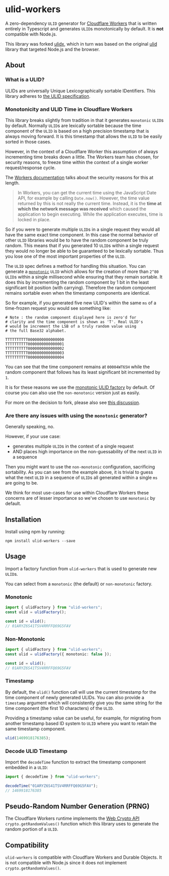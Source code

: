 # ulid-workers

A zero-dependency `ULID` generator for [Cloudflare Workers](https://developers.cloudflare.com/workers/) that is written entirely in Typescript and generates `ULID`s monotonically by default. It is **not** compatible with Node.js.

This library was forked [ulidx](https://github.com/perry-mitchell/ulidx), which in turn was based on the original [ulid](https://github.com/ulid/javascript) library that targeted Node.js and the browser.

## About

### What is a ULID?

ULIDs are universally Unique Lexicographically sortable IDentifiers. This library adheres to [the ULID specification](https://github.com/ulid/spec).

### Monotonicity and ULID Time in Cloudflare Workers

This library breaks slightly from tradition in that it generates `monotonic` `ULID`s by default. Normally `ULID`s are lexically sortable because the time component of the `ULID` is based on a high precision timestamp that is always moving forward. It is this timestamp that allows the `ULID` to be easily sorted in those cases.

However, in the context of a Cloudflare Worker this assumption of always incrementing time breaks down a little. The Workers team has chosen, for security reasons, to freeze time within the context of a single worker request/response cycle.

The [Workers documentation](https://developers.cloudflare.com/workers/learning/security-model#step-1-disallow-timers-and-multi-threading) talks about the security reasons for this at length.

> In Workers, you can get the current time using the JavaScript Date API, for example by calling `Date.now()`. However, the time value returned by this is not really the current time. Instead, it is the **time at which the network message was received** which caused the application to begin executing. While the application executes, time is locked in place.

So if you were to generate multiple `ULID`s in a single request they would all have the same exact time component. In this case the normal behavior of other `ULID` libraries would be to have the random component be truly random. This means that if you generated 10 `ULID`s within a single request they would no longer be able to be guaranteed to be lexically sortable. Thus you lose one of the most important properties of the `ULID`.

The `ULID` spec defines a method for handling this situation. You can generate a [`monotonic`](https://github.com/ulid/spec#monotonicity) `ULID` which allows for the creation of more than `2^80` `ULID`s within a single millisecond while ensuring that they remain sortable. It does this by incrementing the random component by 1 bit in the least significant bit position (with carrying). Therefore the random component remains sortable even when the timestamp components are identical.

So for example, if you generated five new ULID's within the same `ms` of a time-frozen request you would see something like:

```text
# Note : the random component displayed here is zero'd for
# clarity and the time component is shown as 'T'. Real ULID's
# would be increment the LSB of a truly random value using
# the full Base32 alphabet.

TTTTTTTTTT0000000000000000
TTTTTTTTTT0000000000000001
TTTTTTTTTT0000000000000002
TTTTTTTTTT0000000000000003
TTTTTTTTTT0000000000000004
```

You can see that the time component remains at `00004WT65H` while the random component that follows has its least significant bit incremented by `1`.

It is for these reasons we use the [monotonic ULID factory](#monotonic-ulid-factory) by default. Of course you can also use the `non-monotonic` version just as easily.

For more on the decision to fork, please also see [this discussion](https://github.com/perry-mitchell/ulidx/pull/6#issuecomment-1003190116).

### Are there any issues with using the `monotonic` generator?

Generally speaking, no.

However, if your use case:

* generates multiple `ULID`s in the context of a single request
* AND places high importance on the non-guessability of the next `ULID` in a sequence

Then you might want to use the `non-monotonic` configuration, sacrificing sortability. As you can see from the example above, it is trivial to guess what the next `ULID` in a sequence of `ULID`s all generated within a single `ms` are going to be.

We think for most use-cases for use within Cloudflare Workers these concerns are of lesser importance so we've chosen to use `monotonic` by default.

## Installation

Install using npm by running:

```shell
npm install ulid-workers --save
```

## Usage

Import a factory function from `ulid-workers` that is used to generate new `ULID`s.

You can select from a `monotonic` (the default) or `non-monotonic` factory.

### Monotonic

```typescript
import { ulidFactory } from "ulid-workers";
const ulid = ulidFactory();

const id = ulid();
// 01ARYZ6S41TSV4RRFFQ69G5FAV
```

### Non-Monotonic

```typescript
import { ulidFactory } from "ulid-workers";
const ulid = ulidFactory({ monotonic: false });

const id = ulid();
// 01ARYZ6S41TSV4RRFFQ69G5FAV
```

### Timestamp

By default, the `ulid()` function call will use the current timestamp for the time component of newly generated ULIDs. You can also provide a `timestamp` argument which will consistently give you the same string for the time component (the first 10 characters) of the `ULID`.

Providing a timestamp value can be useful, for example, for migrating from another timestamp based ID system to `ULID` where you want to retain the same timestamp component.

```typescript
ulid(1469918176385);
```

### Decode ULID Timestamp

Import the `decodeTime` function to extract the timestamp component embedded in a `ULID`:

```typescript
import { decodeTime } from "ulid-workers";

decodeTime("01ARYZ6S41TSV4RRFFQ69G5FAV");
// 1469918176385
```

## Pseudo-Random Number Generation (PRNG)

The Cloudflare Workers runtime implements the [Web Crypto API](https://developers.cloudflare.com/workers/runtime-apis/web-crypto) `crypto.getRandomValues()` function which this library uses to generate the random portion of a `ULID`.

## Compatibility

`ulid-workers` is compatible with Cloudflare Workers and Durable Objects. It is not compatible with Node.js since it does not implement `crypto.getRandomValues()`.
